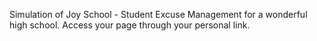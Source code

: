 Simulation of Joy School - Student Excuse Management for a wonderful high school. 
Access your page through your personal link.
